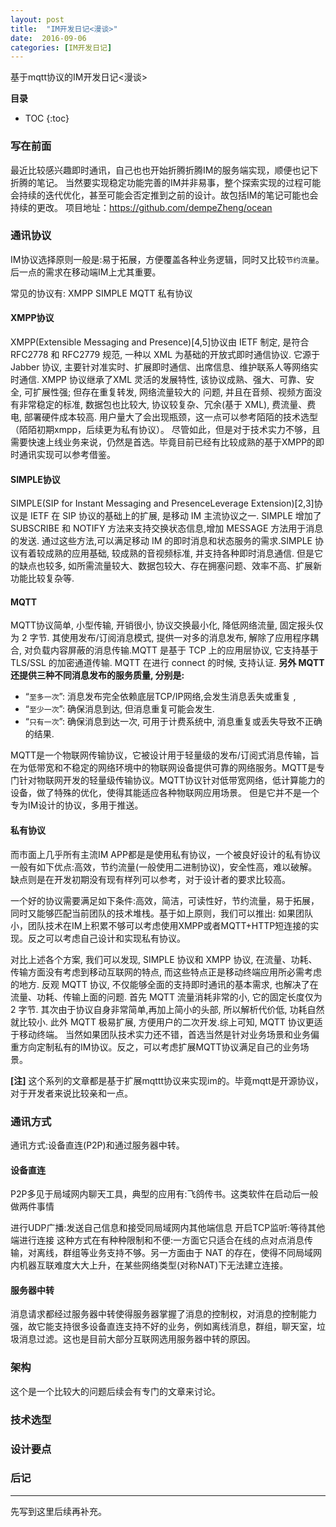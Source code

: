 ```yaml
---
layout: post
title:  "IM开发日记<漫谈>"
date:  2016-09-06
categories: [IM开发日记]
---
```


基于mqtt协议的IM开发日记<漫谈>

**目录**

* TOC
{:toc}

### 写在前面

最近比较感兴趣即时通讯，自己也也开始折腾折腾IM的服务端实现，顺便也记下折腾的笔记。
当然要实现稳定功能完善的IM并非易事，整个探索实现的过程可能会持续的迭代优化，甚至可能会否定推到之前的设计。故包括IM的笔记可能也会持续的更改。
项目地址：https://github.com/dempeZheng/ocean

### 通讯协议

IM协议选择原则一般是:易于拓展，方便覆盖各种业务逻辑，同时又比较`节约流量`。后一点的需求在移动端IM上尤其重要。

常见的协议有:
XMPP
SIMPLE
MQTT
私有协议

#### XMPP协议
XMPP(Extensible Messaging and Presence)[4,5]协议由 IETF 制定, 是符合 RFC2778 和 RFC2779 规范, 一种以 XML 为基础的开放式即时通信协议. 它源于Jabber 协议, 主要针对准实时、扩展即时通信、出席信息、维护联系人等网络实时通信. XMPP 协议继承了XML 灵活的发展特性, 该协议成熟、强大、可靠、安全, 可扩展性强; 但存在重复转发, 网络流量较大的
问题, 并且在音频、视频方面没有非常稳定的标准, 数据包也比较大, 协议较复杂、冗余(基于 XML), 费流量、费电, 部署硬件成本较高. 用户量大了会出现瓶颈，这一点可以参考陌陌的技术选型（陌陌初期xmpp，后续更为私有协议）。
尽管如此，但是对于技术实力不够，且需要快速上线业务来说，仍然是首选。毕竟目前已经有比较成熟的基于XMPP的即时通讯实现可以参考借鉴。

#### SIMPLE协议
SIMPLE(SIP for Instant Messaging and PresenceLeverage Extension)[2,3]协议是 IETF 在 SIP 协议的基础上的扩展, 是移动 IM 主流协议之一. SIMPLE 增加了SUBSCRIBE 和 NOTIFY 方法来支持交换状态信息,增加 MESSAGE 方法用于消息的发送. 通过这些方法,可以满足移动 IM 的即时消息和状态服务的需求.SIMPLE 协议有着较成熟的应用基础, 较成熟的音视频标准, 并支持各种即时消息通信. 但是它的缺点也较多, 如所需流量较大、数据包较大、存在拥塞问题、效率不高、扩展新功能比较复杂等. 

#### MQTT

MQTT协议简单, 小型传输, 开销很小, 协议交换最小化, 降低网络流量, 固定报头仅为 2 字节. 其使用发布/订阅消息模式, 提供一对多的消息发布, 解除了应用程序耦合, 对负载内容屏蔽的消息传输.MQTT 是基于 TCP 上的应用层协议, 它支持基于TLS/SSL 的加密通道传输. MQTT 在进行 connect 的时候, 支持认证. 
**另外 MQTT 还提供三种不同消息发布的服务质量, 分别是:**

-  “`至多一次`”: 消息发布完全依赖底层TCP/IP网络,会发生消息丢失或重复 ,
- “`至少一次`”: 确保消息到达, 但消息重复可能会发生.
-  “`只有一次`”: 确保消息到达一次, 可用于计费系统中, 消息重复或丢失导致不正确的结果.
 
MQTT是一个物联网传输协议，它被设计用于轻量级的发布/订阅式消息传输，旨在为低带宽和不稳定的网络环境中的物联网设备提供可靠的网络服务。MQTT是专门针对物联网开发的轻量级传输协议。MQTT协议针对低带宽网络，低计算能力的设备，做了特殊的优化，使得其能适应各种物联网应用场景。
但是它并不是一个专为IM设计的协议，多用于推送。


#### 私有协议

而市面上几乎所有主流IM APP都是是使用私有协议，一个被良好设计的私有协议一般有如下优点:高效，节约流量(一般使用二进制协议)，安全性高，难以破解。缺点则是在开发初期没有现有样列可以参考，对于设计者的要求比较高。


一个好的协议需要满足如下条件:高效，简洁，可读性好，节约流量，易于拓展，同时又能够匹配当前团队的技术堆栈。基于如上原则，我们可以推出: 如果团队小，团队技术在IM上积累不够可以考虑使用XMPP或者MQTT+HTTP短连接的实现。反之可以考虑自己设计和实现私有协议。


对比上述各个方案, 我们可以发现, SIMPLE 协议和 XMPP 协议, 在流量、功耗、传输方面没有考虑到移动互联网的特点, 而这些特点正是移动终端应用所必需考虑的地方. 反观 MQTT 协议, 不仅能够全面的支持即时通讯的基本需求, 也解决了在流量、功耗、传输上面的问题. 首先 MQTT 流量消耗非常的小, 它的固定长度仅为 2 字节. 其次由于协议自身非常简单,再加上简小的头部, 所以解析代价低, 功耗自然就比较小. 此外 MQTT 极易扩展, 方便用户的二次开发.综上可知, MQTT 协议更适于移动终端。
当然如果团队技术实力还不错，首选当然是针对业务场景和业务偏重方向定制私有的IM协议。反之，可以考虑扩展MQTT协议满足自己的业务场景。


**[注]** 这个系列的文章都是基于扩展mqttt协议来实现im的。毕竟mqtt是开源协议，对于开发者来说比较亲和一点。

### 通讯方式
通讯方式:设备直连(P2P)和通过服务器中转。
#### 设备直连

P2P多见于局域网内聊天工具，典型的应用有:飞鸽传书。这类软件在启动后一般做两件事情

进行UDP广播:发送自己信息和接受同局域网内其他端信息
开启TCP监听:等待其他端进行连接
这种方式在有种种限制和不便:一方面它只适合在线的点对点消息传输，对离线，群组等业务支持不够。另一方面由于 NAT 的存在，使得不同局域网内机器互联难度大大上升，在某些网络类型(对称NAT)下无法建立连接。

#### 服务器中转
消息请求都经过服务器中转使得服务器掌握了消息的控制权，对消息的控制能力强，故它能支持很多设备直连支持不好的业务，例如离线消息，群组，聊天室，垃圾消息过滤。这也是目前大部分互联网选用服务器中转的原因。

### 架构
这个是一个比较大的问题后续会有专门的文章来讨论。

### 技术选型


### 设计要点

### 后记
----
先写到这里后续再补充。

